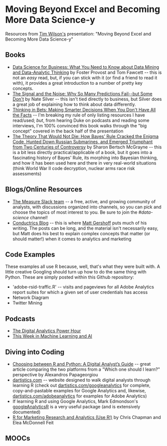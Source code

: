 # Moving Beyond Excel and Becoming More Data Science-y
Resources from [Tim Wilson's](https://www.linkedin.com/in/tgwilson/) presentation: "Moving Beyond Excel and Becoming More Data Science-y"

## Books

* [Data Science for Business: What You Need to Know about Data Mining and Data-Analytic Thinking](https://www.amazon.com/Data-Science-Business-Data-Analytic-Thinking/dp/1449361323) by Foster Provost and Tom Fawcett -- this is not an _easy_ read, but, if you can stick with it (or find a friend to read it with), it provides a great introduction to a number of pretty key concepts.
* [The Signal and the Noise: Why So Many Predictions Fail--but Some Don't](https://www.amazon.com/Signal-Noise-Many-Predictions-Fail-but/dp/0143125087) by Nate Silver -- this isn't tied directly to business, but Silver does a great job of explaining how to think about data differently.
* [Thinking in Bets: Making Smarter Decisions When You Don't Have All the Facts](https://www.amazon.com/Thinking-Bets-Making-Smarter-Decisions/dp/0735216355/) -- I'm breaking my rule of only listing resources I have read/used; _but_, from hearing Duke on podcasts and reading some interviews, I'm 100% convinced this book walks through the "big concept" covered in the back half of the presentation
* [The Theory That Would Not Die: How Bayes' Rule Cracked the Enigma Code, Hunted Down Russian Submarines, and Emerged Triumphant from Two Centuries of Controversy](https://www.amazon.com/Theory-That-Would-Not-Die/dp/0300188226) by Sharon Bertsch McGrayne -- this is a bit less directly practical/applicable of a book, but it goes into a fascinating history of Bayes' Rule, its morphing into Bayesian thinking, and how it has been used here and there in very real-world situations (think World War II code decryption, nuclear arms race risk assessments)

## Blogs/Online Resources

* [The Measure Slack team](https://www.measure.chat/) -- a free, active, and growing community of analysts, with discussions organized into channels, so you can pick and choose the topics of most interest to you. Be sure to join the *#data-science* channel!
* [Conductrics Blog](https://conductrics.com/blog/) -- this is where [Matt Gershoff](https://twitter.com/mgershoff) puts much of his writing. The posts can be long, and the material isn't necessarily easy, but Matt does his best to explain complex concepts that matter (or should matter!) when it comes to analytics and marketing

## Code Examples

These examples all use R because, well, that's what they were built with. A little creative Googling should turn up how to do the same thing with Python. These are simply posted within this Github repository:

* 'adobe-rsid-traffic.R' -- visits and pageviews for all Adobe Analytics report suites for which a given set of user credentials has access
* Network Diagram
* Twitter Mining

## Podcasts

* [The Digital Analytics Power Hour](https://analyticshour.io)
* [This Week in Machine Learning and AI](https://twimlai.com/)

## Diving into Coding

* [Choosing between R and Python: A Digital Analyst’s Guide](https://medium.com/innovation-machine/choosing-between-r-and-python-a-digital-analysts-guide-b7103f80aa4e) -- great article comparing the two platforms from a "Which one should I learn?" perspective by Alexandros Papageorgiou
* [dartistics.com](http://dartistics.com) -- website designed to walk digital analysts through learning R (check out [dartistics.com/googleanalytics](http://dartistics.com/googleanalytics) for complete, copy-and-pastable examples for Google Analytics and, likewise, [dartistics.com/adobeanalytics](http://dartistics.com/adobeanalytics) for examples for Adobe Analytics)
* If learning R and using Google Analytics, Mark Edmondson's [googleAnalyticsR](http://code.markedmondson.me/googleAnalyticsR/) is a very useful package (and is extensively documented)
* [R for Marketing Research and Analytics (Use R!)](https://www.amazon.com/Marketing-Research-Analytics-Use/dp/3319144359/) by Chris Chapman and Elea McDonnell Feit


## MOOCs



